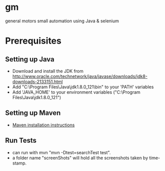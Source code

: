 # gm
general motors 
small automation using Java & selenium 

# Prerequisites
## Setting up Java
* Download and install the JDK from http://www.oracle.com/technetwork/java/javase/downloads/jdk8-downloads-2133151.html
* Add "C:\Program Files\Java\jdk1.8.0_121\bin" to your 'PATH' variables
* Add 'JAVA_HOME' to your environment variables ("C:\Program Files\Java\jdk1.8.0_121")
## Setting up Maven
* [Maven installation instructions](http://maven.apache.org/install.html)

## Run Tests
* can run with mvn "mvn -Dtest=searchTest test".
* a folder name "screenShots" will hold all the screenshots taken by time-stamp.

